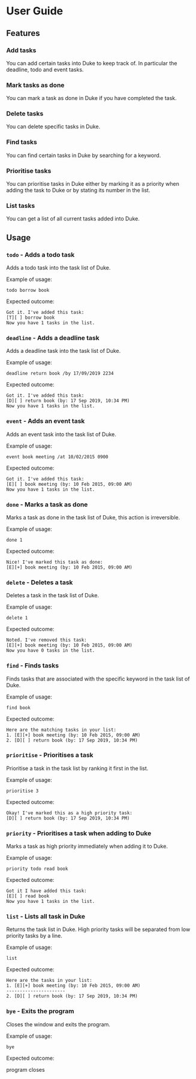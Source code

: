 
# User Guide

## Features 

### Add tasks
You can add certain tasks into Duke to keep track of. In particular the deadline, todo and event tasks.

### Mark tasks as done
You can mark a task as done in Duke if you have completed the task.

### Delete tasks
You can delete specific tasks in Duke.

### Find tasks
You can find certain tasks in Duke by searching for a keyword.

### Prioritise tasks
You can prioritise tasks in Duke either by marking it as a priority when adding the task to Duke 
or by stating its number in the list.

### List tasks
You can get a list of all current tasks added into Duke.

## Usage

### `todo` - Adds a todo task

Adds a todo task into the task list of Duke.

Example of usage: 

`todo borrow book`

Expected outcome:

```
Got it. I've added this task:
[T][ ] borrow book
Now you have 1 tasks in the list.
```

### `deadline` - Adds a deadline task

Adds a deadline task into the task list of Duke.

Example of usage: 

`deadline return book /by 17/09/2019 2234`

Expected outcome:

```
Got it. I've added this task:
[D][ ] return book (by: 17 Sep 2019, 10:34 PM)
Now you have 1 tasks in the list.
```

### `event` - Adds an event task

Adds an event task into the task list of Duke.

Example of usage: 

`event book meeting /at 10/02/2015 0900`

Expected outcome:

```
Got it. I've added this task:
[E][ ] book meeting (by: 10 Feb 2015, 09:00 AM)
Now you have 1 tasks in the list.
``` 

### `done` - Marks a task as done

Marks a task as done in the task list of Duke, this action is irreversible.

Example of usage: 

`done 1`

Expected outcome:

```
Nice! I've marked this task as done:
[E][+] book meeting (by: 10 Feb 2015, 09:00 AM)
```
 
### `delete` - Deletes a task

Deletes a task in the task list of Duke.

Example of usage: 

`delete 1`

Expected outcome:

```
Noted. I've removed this task:
[E][+] book meeting (by: 10 Feb 2015, 09:00 AM)
Now you have 0 tasks in the list.
```
  
### `find` - Finds tasks

Finds tasks that are associated with the specific keyword in the task list of Duke.

Example of usage: 

`find book`

Expected outcome:

```
Here are the matching tasks in your list:
1. [E][+] book meeting (by: 10 Feb 2015, 09:00 AM)
2. [D][ ] return book (by: 17 Sep 2019, 10:34 PM)
```

### `prioritise` - Prioritises a task

Prioritise a task in the task list by ranking it first in the list.

Example of usage: 

`prioritise 3`

Expected outcome:

```
Okay! I've marked this as a high priority task:
[D][ ] return book (by: 17 Sep 2019, 10:34 PM)
``` 

### `priority` - Prioritises a task when adding to Duke 

Marks a task as high priority immediately when adding it to Duke.

Example of usage: 

`priority todo read book`

Expected outcome:

```
Got it I have added this task:
[E][ ] read book
Now you have 1 tasks in the list.
```

### `list` - Lists all task in Duke 

Returns the task list in Duke. High priority tasks will be separated from low priority tasks by a line.

Example of usage: 

`list`

Expected outcome:

```
Here are the tasks in your list:
1. [E][+] book meeting (by: 10 Feb 2015, 09:00 AM)
----------------------
2. [D][ ] return book (by: 17 Sep 2019, 10:34 PM)
```

### `bye` - Exits the program 

Closes the window and exits the program.

Example of usage: 

`bye`

Expected outcome:

program closes